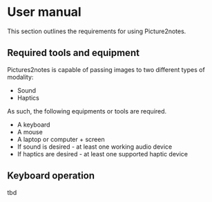 # User manual

This section outlines the requirements for using Picture2notes.

## Required tools and equipment

Pictures2notes is capable of passing images to two different types of modality:

- Sound
- Haptics

As such, the following equipments or tools are required.

- A keyboard
- A mouse
- A laptop or computer + screen
- If sound is desired - at least one working audio device
- If haptics are desired - at least one supported haptic device

## Keyboard operation

tbd